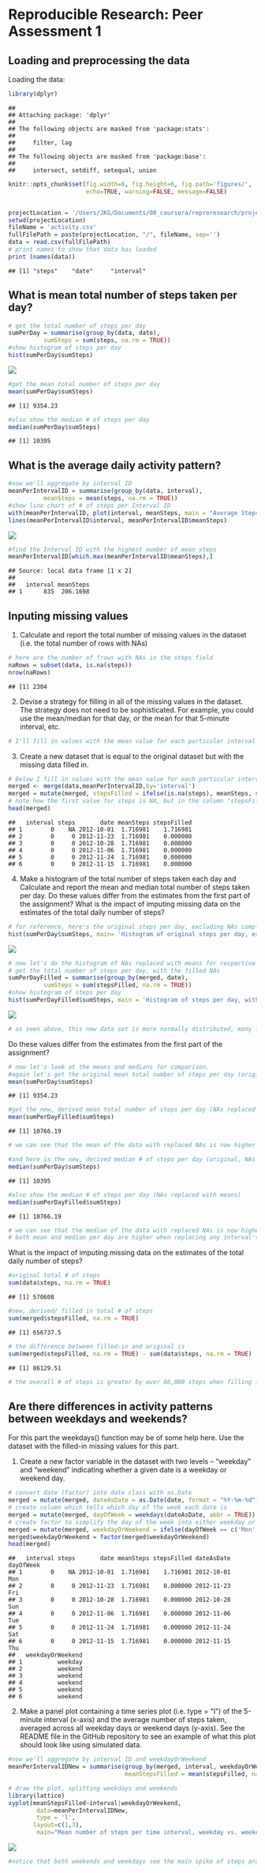 # Reproducible Research: Peer Assessment 1


## Loading and preprocessing the data
Loading the data:

```r
library(dplyr)
```

```
## 
## Attaching package: 'dplyr'
## 
## The following objects are masked from 'package:stats':
## 
##     filter, lag
## 
## The following objects are masked from 'package:base':
## 
##     intersect, setdiff, setequal, union
```

```r
knitr::opts_chunk$set(fig.width=8, fig.height=6, fig.path='figures/',
                      echo=TRUE, warning=FALSE, message=FALSE)


projectLocation = '/Users/JKG/Documents/00_coursera/reproresearch/project1'
setwd(projectLocation)
fileName = 'activity.csv'
fullFilePath = paste(projectLocation, "/", fileName, sep='')
data = read.csv(fullFilePath)
# print names to show that data has loaded
print (names(data))
```

```
## [1] "steps"    "date"     "interval"
```



## What is mean total number of steps taken per day?

```r
# get the total number of steps per day
sumPerDay = summarise(group_by(data, date),
          sumSteps = sum(steps, na.rm = TRUE))
#show histogram of steps per day
hist(sumPerDay$sumSteps)
```

![](figures/unnamed-chunk-2-1.png) 


```r
#get the mean total number of steps per day
mean(sumPerDay$sumSteps)
```

```
## [1] 9354.23
```


```r
#also show the median # of steps per day
median(sumPerDay$sumSteps)
```

```
## [1] 10395
```


## What is the average daily activity pattern?

```r
#now we'll aggregate by interval ID
meanPerIntervalID = summarise(group_by(data, interval),
          meanSteps = mean(steps, na.rm = TRUE))
#show line chart of # of steps per Interval ID
with(meanPerIntervalID, plot(interval, meanSteps, main = "Average Steps Per Interval ID", xlab = 'Interval ID', ylab = "# Steps", type = "n"))
lines(meanPerIntervalID$interval, meanPerIntervalID$meanSteps)
```

![](figures/unnamed-chunk-5-1.png) 


```r
#find the Interval ID with the highest number of mean steps
meanPerIntervalID[which.max(meanPerIntervalID$meanSteps),]
```

```
## Source: local data frame [1 x 2]
## 
##   interval meanSteps
## 1      835  206.1698
```

## Inputing missing values

1. Calculate and report the total number of missing values in the dataset (i.e. the total number of rows with NAs)

```r
# here are the number of frows with NAs in the steps field
naRows = subset(data, is.na(steps))
nrow(naRows)
```

```
## [1] 2304
```

2. Devise a strategy for filling in all of the missing values in the dataset. The strategy does not need to be sophisticated. For example, you could use the mean/median for that day, or the mean for that 5-minute interval, etc.


```r
# I'll fill in values with the mean value for each particular interval
```

3. Create a new dataset that is equal to the original dataset but with the missing data filled in.

```r
# Below I fill in values with the mean value for each particular interval
merged <- merge(data,meanPerIntervalID,by='interval')
merged = mutate(merged, stepsFilled = ifelse(is.na(steps), meanSteps, steps))
# note how the first value for steps is NA, but in the column "stepsFilled" it now has the mean value, the rest are the normal reported values
head(merged)
```

```
##   interval steps       date meanSteps stepsFilled
## 1        0    NA 2012-10-01  1.716981    1.716981
## 2        0     0 2012-11-23  1.716981    0.000000
## 3        0     0 2012-10-28  1.716981    0.000000
## 4        0     0 2012-11-06  1.716981    0.000000
## 5        0     0 2012-11-24  1.716981    0.000000
## 6        0     0 2012-11-15  1.716981    0.000000
```

4. Make a histogram of the total number of steps taken each day and Calculate and report the mean and median total number of steps taken per day. Do these values differ from the estimates from the first part of the assignment? What is the impact of imputing missing data on the estimates of the total daily number of steps?


```r
# for reference, here's the original steps per day, excluding NAs completely 
hist(sumPerDay$sumSteps, main= 'Histogram of original steps per day, excluding NAs')
```

![](figures/unnamed-chunk-10-1.png) 


```r
# now let's do the histogram of NAs replaced with means for respective interval IDs
# get the total number of steps per day, with the filled NAs
sumPerDayFilled = summarise(group_by(merged, date),
          sumSteps = sum(stepsFilled, na.rm = TRUE))
#show histogram of steps per day
hist(sumPerDayFilled$sumSteps, main = 'Histogram of steps per day, with NAs replaced by mean per interval ID ')
```

![](figures/unnamed-chunk-11-1.png) 

```r
# as seen above, this new data set is more normally distributed, many fewer days with < 5,000 steps 
```

Do these values differ from the estimates from the first part of the assignment? 


```r
# now let's look at the means and medians for comparison.
#again let's get the original mean total number of steps per day (original, NAs excluded)
mean(sumPerDay$sumSteps)
```

```
## [1] 9354.23
```


```r
#get the new, derived mean total number of steps per day (NAs replaced with means)
mean(sumPerDayFilled$sumSteps)
```

```
## [1] 10766.19
```

```r
# we can see that the mean of the data with replaced NAs is now higher by 1,300 steps
```



```r
#and here is the new, derived median # of steps per day (original, NAs excluded)
median(sumPerDay$sumSteps)
```

```
## [1] 10395
```



```r
#also show the median # of steps per day (NAs replaced with means)
median(sumPerDayFilled$sumSteps)
```

```
## [1] 10766.19
```

```r
# we can see that the median of the data with replaced NAs is now higher by over 300 steps
# both mean and median per day are higher when replacing any interval's NA value with that interval's mean
```

What is the impact of imputing missing data on the estimates of the total daily number of steps?

```r
#original total # of steps
sum(data$steps, na.rm = TRUE)
```

```
## [1] 570608
```

```r
#new, derived/ filled in total # of steps
sum(merged$stepsFilled, na.rm = TRUE)
```

```
## [1] 656737.5
```

```r
# the difference between filled-in and original is
sum(merged$stepsFilled, na.rm = TRUE) - sum(data$steps, na.rm = TRUE)
```

```
## [1] 86129.51
```

```r
# the overall # of steps is greater by over 86,000 steps when filling in NAs with means for each interval
```



## Are there differences in activity patterns between weekdays and weekends?
For this part the weekdays() function may be of some help here. Use the dataset with the filled-in missing values for this part.

1. Create a new factor variable in the dataset with two levels – “weekday” and “weekend” indicating whether a given date is a weekday or weekend day.


```r
# convert date (factor) into date class with as.Date
merged = mutate(merged, dateAsDate = as.Date(date, format = "%Y-%m-%d"))
# create column which tells which day of the week each date is
merged = mutate(merged, dayOfWeek = weekdays(dateAsDate, abbr = TRUE))
# create factor to simplify the day of the week into either weekday or weekend
merged = mutate(merged, weekdayOrWeekend = ifelse(dayOfWeek == c('Mon','Tue','Wed','Thu','Fri','Sat','Sun'), 'weekday', 'weekend'))
merged$weekdayOrWeekend = factor(merged$weekdayOrWeekend)
head(merged)
```

```
##   interval steps       date meanSteps stepsFilled dateAsDate dayOfWeek
## 1        0    NA 2012-10-01  1.716981    1.716981 2012-10-01       Mon
## 2        0     0 2012-11-23  1.716981    0.000000 2012-11-23       Fri
## 3        0     0 2012-10-28  1.716981    0.000000 2012-10-28       Sun
## 4        0     0 2012-11-06  1.716981    0.000000 2012-11-06       Tue
## 5        0     0 2012-11-24  1.716981    0.000000 2012-11-24       Sat
## 6        0     0 2012-11-15  1.716981    0.000000 2012-11-15       Thu
##   weekdayOrWeekend
## 1          weekday
## 2          weekend
## 3          weekend
## 4          weekend
## 5          weekend
## 6          weekend
```
2. Make a panel plot containing a time series plot (i.e. type = "l") of the 5-minute interval (x-axis) and the average number of steps taken, averaged across all weekday days or weekend days (y-axis). See the README file in the GitHub repository to see an example of what this plot should look like using simulated data.

```r
#now we'll aggregate by interval ID and weekdayOrWeekend
meanPerIntervalIDNew = summarise(group_by(merged, interval, weekdayOrWeekend),
                                 meanStepsFilled = mean(stepsFilled, na.rm = TRUE))

# draw the plot, splitting weekdays and weekends
library(lattice) 
xyplot(meanStepsFilled~interval|weekdayOrWeekend,
        data=meanPerIntervalIDNew,
        type = 'l',
       layout=c(1,3),
        main="Mean number of steps per time interval, weekday vs. weekend")
```

![](figures/unnamed-chunk-18-1.png) 

```r
#notice that both weekends and weekdays see the main spike of steps around interval 800.  On the weekday chart there is a higher peak (around 294), and the weekday shows more interval-to-interval variance.
```



